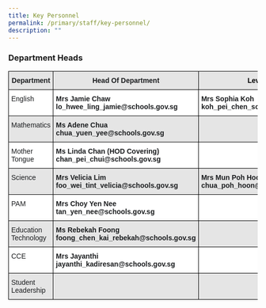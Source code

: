 ```yaml
---
title: Key Personnel
permalink: /primary/staff/key-personnel/
description: ""
---
```

### Department Heads

<style type="text/css">
.tg  {border-collapse:collapse;border-spacing:0;}
.tg td{border-color:black;border-style:solid;border-width:1px;font-family:Arial, sans-serif;font-size:14px;
  overflow:hidden;padding:10px 5px;word-break:normal;}
.tg th{border-color:black;border-style:solid;border-width:1px;font-family:Arial, sans-serif;font-size:14px;
  font-weight:normal;overflow:hidden;padding:10px 5px;word-break:normal;}
.tg .tg-zvks{background-color:#FFF;color:#1A1C1E;text-align:left;vertical-align:top}
.tg .tg-2t7u{background-color:#E5E5E5;color:#1A1C1E;text-align:left;vertical-align:top}
.tg .tg-iosr{background-color:#E5E5E5;color:#1A1C1E;font-weight:bold;text-align:center;vertical-align:top}
.tg .tg-pv77{background-color:#FFF;color:#1A1C1E;font-weight:bold;text-align:left;vertical-align:top}
.tg .tg-hl5z{background-color:#E5E5E5;color:#1A1C1E;font-weight:bold;text-align:left;vertical-align:top}
</style>
<table class="tg">
<thead>
  <tr>
    <th class="tg-iosr">Department</th>
    <th class="tg-iosr">Head Of Department</th>
    <th class="tg-iosr"><span style="color:#000">Level Head</span> </th>
    <th class="tg-iosr">Subject Head</th>
  </tr>
</thead>
<tbody>
  <tr>
    <td class="tg-zvks">English<br></td>
    <td class="tg-pv77"><span style="font-weight:bold">Mrs Jamie Chaw</span><br>lo_hwee_ling_jamie@schools.gov.sg</td>
    <td class="tg-pv77"><span style="font-weight:bold">Mrs Sophia Koh</span> <br>koh_pei_chen_sophia@schools.gov.sg</td>
    <td class="tg-zvks"></td>
  </tr>
  <tr>
    <td class="tg-2t7u">Mathematics</td>
    <td class="tg-hl5z"><span style="font-weight:bold">Ms Adene Chua</span><br>chua_yuen_yee@schools.gov.sg</td>
    <td class="tg-2t7u"></td>
    <td class="tg-2t7u"> </td>
  </tr>
  <tr>
    <td class="tg-zvks">Mother Tongue</td>
    <td class="tg-pv77"><span style="font-weight:bold">Ms Linda Chan (HOD Covering)</span><br>chan_pei_chui@schools.gov.sg</td>
    <td class="tg-zvks"></td>
    <td class="tg-zvks"> </td>
  </tr>
  <tr>
    <td class="tg-2t7u">Science</td>
    <td class="tg-hl5z"><span style="font-weight:bold">Mrs Velicia Lim</span><br>foo_wei_tint_velicia@schools.gov.sg</td>
    <td class="tg-hl5z"><span style="font-weight:bold">Mrs Mun Poh Hoon</span><br>chua_poh_hoon@schools.gov.sg</td>
    <td class="tg-2t7u"> </td>
  </tr>
  <tr>
    <td class="tg-zvks">PAM</td>
    <td class="tg-pv77"><span style="font-weight:bold">Mrs Choy Yen Nee</span><br>tan_yen_nee@schools.gov.sg</td>
    <td class="tg-zvks"> </td>
    <td class="tg-pv77"><span style="font-weight:bold">Mrs Gladys Jiow</span> <br>tan_tsu_pei_gladys@schools.gov.sg</td>
  </tr>
  <tr>
    <td class="tg-2t7u">Education Technology</td>
    <td class="tg-hl5z"><span style="font-weight:bold">Ms Rebekah Foong</span><br>foong_chen_kai_rebekah@schools.gov.sg</td>
    <td class="tg-2t7u"> </td>
    <td class="tg-hl5z"><span style="font-weight:bold">Mr Christopher Wong</span> <br>christopher_wong_say_eng@schools.gov.sg</td>
  </tr>
  <tr>
    <td class="tg-zvks">CCE</td>
    <td class="tg-pv77"><span style="font-weight:bold">Mrs Jayanthi</span><br>jayanthi_kadiresan@schools.gov.sg</td>
    <td class="tg-zvks"> </td>
    <td class="tg-zvks"> </td>
  </tr>
  <tr>
    <td class="tg-2t7u">Student Leadership</td>
    <td class="tg-2t7u"> </td>
    <td class="tg-2t7u"> </td>
    <td class="tg-hl5z"><span style="font-weight:bold">Mrs Andrea Mori</span><br>quah_shi_qi_andrea@schools.gov.sg</td>
  </tr>
</tbody>
</table>